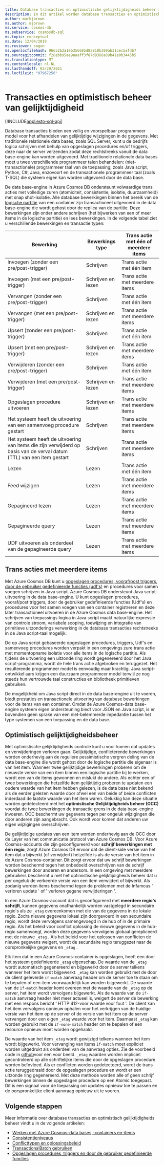```yaml
---
title: Database transacties en optimistische gelijktijdigheids beheer in Azure Cosmos DB
description: In dit artikel worden database transacties en optimistische gelijktijdigheids beheer in Azure Cosmos DB beschreven
author: markjbrown
ms.author: mjbrown
ms.service: cosmos-db
ms.subservice: cosmosdb-sql
ms.topic: conceptual
ms.date: 12/04/2019
ms.reviewer: sngun
ms.openlocfilehash: 96652b2a1eb35668bd8a810b309ab31cec5afdb7
ms.sourcegitcommit: f28ebb95ae9aaaff3f87d8388a09b41e0b3445b5
ms.translationtype: MT
ms.contentlocale: nl-NL
ms.lasthandoff: 03/29/2021
ms.locfileid: "97967256"
---
```

# <a name="transactions-and-optimistic-concurrency-control"></a>Transacties en optimistisch beheer van gelijktijdigheid
[!INCLUDE[appliesto-sql-api](includes/appliesto-sql-api.md)]

Database transacties bieden een veilig en voorspelbaar programmeer model voor het afhandelen van gelijktijdige wijzigingen in de gegevens. Met traditionele relationele data bases, zoals SQL Server, kunt u de bedrijfs logica schrijven met behulp van opgeslagen procedures en/of triggers, deze naar de server verzenden zodat deze rechtstreeks vanuit de data base-engine kan worden uitgevoerd. Met traditionele relationele data bases moet u twee verschillende programmeer talen behandelen: (niet-transactionele) programmeer taal van de toepassing, zoals Java script, Python, C#, Java, enzovoort en de transactionele programmeer taal (zoals T-SQL) die systeem eigen kan worden uitgevoerd door de data base.

De data base-engine in Azure Cosmos DB ondersteunt volwaardige trans acties met volledige zuren (atomiciteit, consistentie, isolatie, duurzaamheid) met snap shot-isolatie. Alle database bewerkingen binnen het bereik van de [logische partitie](partitioning-overview.md) van een container zijn transactioneel uitgevoerd in de data base-engine die wordt gehost door de replica van de partitie. Deze bewerkingen zijn onder andere schrijven (het bijwerken van een of meer items in de logische partitie) en lees bewerkingen. In de volgende tabel ziet u verschillende bewerkingen en transactie typen:

| **Bewerking**  | **Bewerkings type** | **Trans actie met één of meerdere items** |
|---------|---------|---------|
| Invoegen (zonder een pre/post-trigger) | Schrijven | Trans actie met één item |
| Invoegen (met een pre/post-trigger) | Schrijven en lezen | Trans actie met meerdere items |
| Vervangen (zonder een pre/post-trigger) | Schrijven | Trans actie met één item |
| Vervangen (met een pre/post-trigger) | Schrijven en lezen | Trans actie met meerdere items |
| Upsert (zonder een pre/post-trigger) | Schrijven | Trans actie met één item |
| Upsert (met een pre/post-trigger) | Schrijven en lezen | Trans actie met meerdere items |
| Verwijderen (zonder een pre/post-trigger) | Schrijven | Trans actie met één item |
| Verwijderen (met een pre/post-trigger) | Schrijven en lezen | Trans actie met meerdere items |
| Opgeslagen procedure uitvoeren | Schrijven en lezen | Trans actie met meerdere items |
| Het systeem heeft de uitvoering van een samenvoeg procedure gestart | Schrijven | Trans actie met meerdere items |
| Het systeem heeft de uitvoering van items die zijn verwijderd op basis van de verval datum (TTL) van een item gestart | Schrijven | Trans actie met meerdere items |
| Lezen | Lezen | Trans actie met één item |
| Feed wijzigen | Lezen | Trans actie met meerdere items |
| Gepagineerd lezen | Lezen | Trans actie met meerdere items |
| Gepagineerde query | Lezen | Trans actie met meerdere items |
| UDF uitvoeren als onderdeel van de gepagineerde query | Lezen | Trans actie met meerdere items |

## <a name="multi-item-transactions"></a>Trans acties met meerdere items

Met Azure Cosmos DB kunt u [opgeslagen procedures, vooraf/post triggers, door de gebruiker gedefinieerde functies (udf's)](stored-procedures-triggers-udfs.md) en procedures voor samen voegen schrijven in Java script. Azure Cosmos DB ondersteunt Java script-uitvoering in de data base-engine. U kunt opgeslagen procedures, vooraf/post triggers, door de gebruiker gedefinieerde functies (Udf's) en procedures voor het samen voegen van een container registreren en deze later transactioneel uitvoeren in de Azure Cosmos data base-engine. Het schrijven van toepassings logica in Java script maakt natuurlijke expressie van controle stroom, variabele scoping, toewijzing en integratie van primitieve uitzonderings verwerking in de database transacties rechtstreeks in de Java script-taal mogelijk.

De op Java script gebaseerde opgeslagen procedures, triggers, Udf's en samenvoeg procedures worden verpakt in een omgevings zure trans actie met momentopname isolatie voor alle items in de logische partitie. Als tijdens de uitvoering een uitzonde ring wordt gegenereerd door het Java script-programma, wordt de hele trans actie afgebroken en teruggezet. Het resulterende programmeer model is eenvoudig maar krachtig. Java script-ontwikkel aars krijgen een duurzaam programmeer model terwijl ze nog steeds hun vertrouwde taal constructies en bibliotheek primitieven gebruiken.

De mogelijkheid om Java script direct in de data base-engine uit te voeren, biedt prestaties en transactionele uitvoering van database bewerkingen voor de items van een container. Omdat de Azure Cosmos-data base-engine systeem eigen ondersteuning biedt voor JSON en Java script, is er bovendien geen sprake van een niet-belemmerde impedantie tussen het type systemen van een toepassing en de data base.

## <a name="optimistic-concurrency-control"></a>Optimistisch gelijktijdigheidsbeheer

Met optimistische gelijktijdigheids controle kunt u voor komen dat updates en verwijderingen verloren gaan. Gelijktijdige, conflicterende bewerkingen worden onderhevig aan de reguliere pessimistische vergren deling van de data base-engine die wordt gehost door de logische partitie die eigenaar is van het item. Wanneer twee gelijktijdige bewerkingen proberen om de nieuwste versie van een item binnen een logische partitie bij te werken, wordt een van de items gewonnen en mislukt de andere. Als echter een of twee bewerkingen die hetzelfde item gelijktijdig proberen te updaten een oudere waarde van het item hebben gelezen, is de data base niet bekend als de eerder gelezen waarde door ofwel een van beide of beide conflicten inderdaad de laatste waarde van het item waren. Gelukkig kan deze situatie worden gedetecteerd met het **optimistische Gelijktijdigheids beheer (OCC)** voordat de twee bewerkingen de transactie grens in de data base-engine invoeren. OCC beschermt uw gegevens tegen per ongeluk wijzigingen die door anderen zijn aangebracht. Ook wordt voor komen dat anderen uw eigen wijzigingen overschrijven.

De gelijktijdige updates van een item worden onderhevig aan de OCC door de Layer van het communicatie protocol van Azure Cosmos DB. Voor Azure Cosmos-accounts die zijn geconfigureerd voor **schrijf bewerkingen met één regio**, zorgt Azure Cosmos DB ervoor dat de client-side versie van het item dat u bijwerkt (of verwijdert) hetzelfde is als de versie van het item in de Azure Cosmos-container. Dit zorgt ervoor dat uw schrijf bewerkingen worden beschermd tegen het onbedoeld overschrijven van de schrijf bewerkingen door anderen en andersom. In een omgeving met meerdere gebruikers beschermt u met het optimistische gelijktijdigheids beheer dat u per ongeluk de verkeerde versie van een item verwijdert of bijwerkt. Als zodanig worden items beschermd tegen de problemen met de Infamous ' verloren update ' of ' verloren gegane verwijderingen '.

In een Azure Cosmos-account dat is geconfigureerd met **meerdere regio's schrijft**, kunnen gegevens onafhankelijk worden vastgelegd in secundaire regio's als ze `_etag` overeenkomen met die van de gegevens in de lokale regio. Zodra nieuwe gegevens lokaal zijn doorgevoerd in een secundaire regio, wordt deze vervolgens samengevoegd in de hub of in de primaire regio. Als het beleid voor conflict oplossing de nieuwe gegevens in de hub-regio samenvoegt, worden deze gegevens vervolgens globaal gerepliceerd met de nieuwe `_etag` . Als het beleid voor het oplossen van conflicten de nieuwe gegevens weigert, wordt de secundaire regio teruggezet naar de oorspronkelijke gegevens en `_etag` .

Elk item dat in een Azure Cosmos-container is opgeslagen, heeft een door het systeem gedefinieerde `_etag` eigenschap. De waarde van de `_etag` wordt automatisch gegenereerd en bijgewerkt door de server telkens wanneer het item wordt bijgewerkt. `_etag` kan worden gebruikt met de door de client geleverde `if-match` aanvraag header om de server toe te staan om te bepalen of een item voorwaardelijk kan worden bijgewerkt. De waarde van de `if-match` header komt overeen met de waarde van de `_etag` op de server, het item wordt vervolgens bijgewerkt. Als de waarde van de `if-match` aanvraag header niet meer actueel is, weigert de server de bewerking met een respons bericht ' HTTP 412-voor waarde voor fout '. De client kan het item vervolgens opnieuw ophalen voor het verkrijgen van de huidige versie van het item op de server of de versie van het item op de server vervangen door een eigen `_etag` waarde voor het item. Daarnaast `_etag` kan worden gebruikt met de `if-none-match` header om te bepalen of een resource opnieuw moet worden opgehaald.

De waarde van het item `_etag` wordt gewijzigd telkens wanneer het item wordt bijgewerkt. Voor vervanging van items `if-match` moet expliciet worden uitgedrukt als onderdeel van de aanvraag opties. Zie de voorbeeld code in [github](https://github.com/Azure/azure-cosmos-dotnet-v3/blob/master/Microsoft.Azure.Cosmos.Samples/Usage/ItemManagement/Program.cs#L676-L772)voor een voor beeld. `_etag` waarden worden impliciet gecontroleerd op alle schriftelijke items die door de opgeslagen procedure worden beïnvloed. Als er conflicten worden gedetecteerd, wordt de trans actie teruggedraaid door de opgeslagen procedure en wordt er een uitzonde ring gegenereerd. Met deze methode worden alle of geen schrijf bewerkingen binnen de opgeslagen procedure op een Atomic toegepast. Dit is een signaal voor de toepassing om updates opnieuw toe te passen en de oorspronkelijke client aanvraag opnieuw uit te voeren.

## <a name="next-steps"></a>Volgende stappen

Meer informatie over database transacties en optimistisch gelijktijdigheids beheer vindt u in de volgende artikelen:

- [Werken met Azure Cosmos-data bases,-containers en-items](account-databases-containers-items.md)
- [Consistentieniveaus](consistency-levels.md)
- [Conflicttypen en oplossingsbeleid](conflict-resolution-policies.md)
- [TransactionalBatch gebruiken](transactional-batch.md)
- [Opgeslagen procedures, triggers en door de gebruiker gedefinieerde functies](stored-procedures-triggers-udfs.md)
